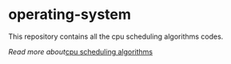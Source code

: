 # operating-system
This repository contains all the cpu scheduling algorithms codes.  

_Read more about_[cpu scheduling algorithms](https://www.geeksforgeeks.org/gate-notes-operating-system-process-scheduling/) 
